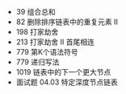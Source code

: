 -  39 组合总和
-  82 删除排序链表中的重复元素 II
-  198 打家劫舍
-  213 打家劫舍 II 首尾相连
-  779 第K个语法符号
-  779 递归写法
-  1019 链表中的下一个更大节点
-  面试题 04.03 特定深度节点链表
